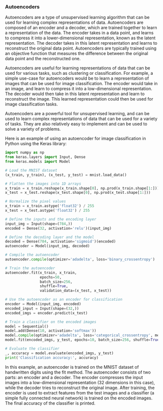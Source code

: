 ### Autoencoders

Autoencoders are a type of unsupervised learning algorithm that can be used for learning complex representations of data. Autoencoders are composed of an encoder and a decoder, which are trained together to learn a representation of the data. The encoder takes in a data point, and learns to compress it into a lower-dimensional representation, known as the latent representation. The decoder takes in this latent representation and learns to reconstruct the original data point. Autoencoders are typically trained using an objective function that measures the difference between the original data point and the reconstructed one.

Autoencoders are useful for learning representations of data that can be used for various tasks, such as clustering or classification. For example, a simple use-case for autoencoders would be to learn a representation of images that can be used for image classification. The encoder would take in an image, and learn to compress it into a low-dimensional representation. The decoder would then take in this latent representation and learn to reconstruct the image. This learned representation could then be used for image classification tasks.

Autoencoders are a powerful tool for unsupervised learning, and can be used to learn complex representations of data that can be used for a variety of tasks. They are also relatively easy to implement and can be used to solve a variety of problems.

Here is an example of using an autoencoder for image classification in Python using the Keras library:
```python
import numpy as np
from keras.layers import Input, Dense
from keras.models import Model

# Load the MNIST dataset
(x_train, y_train), (x_test, y_test) = mnist.load_data()

# Flatten the images into 1D arrays
x_train = x_train.reshape(x_train.shape[0], np.prod(x_train.shape[1:]))
x_test = x_test.reshape(x_test.shape[0], np.prod(x_test.shape[1:]))

# Normalize the pixel values
x_train = x_train.astype('float32') / 255
x_test = x_test.astype('float32') / 255

# Define the inputs and the encoding layer
input_img = Input(shape=(784,))
encoded = Dense(32, activation='relu')(input_img)

# Define the decoding layer and the model
decoded = Dense(784, activation='sigmoid')(encoded)
autoencoder = Model(input_img, decoded)

# Compile the autoencoder
autoencoder.compile(optimizer='adadelta', loss='binary_crossentropy')

# Train the autoencoder
autoencoder.fit(x_train, x_train,
                epochs=50,
                batch_size=256,
                shuffle=True,
                validation_data=(x_test, x_test))

# Use the autoencoder as an encoder for classification
encoder = Model(input_img, encoded)
encoded_input = Input(shape=(32,))
encoded_imgs = encoder.predict(x_test)

# Train a classifier on the encoded images
model = Sequential()
model.add(Dense(10, activation='softmax'))
model.compile(optimizer='adadelta', loss='categorical_crossentropy', metrics=['accuracy'])
model.fit(encoded_imgs, y_test, epochs=10, batch_size=256, shuffle=True)

# Evaluate the classifier
_, accuracy = model.evaluate(encoded_imgs, y_test)
print('Classification accuracy:', accuracy)

```

In this example, an autoencoder is trained on the MNIST dataset of handwritten digits using the fit method. The autoencoder consists of two parts: an encoder and a decoder. The encoder compresses the input images into a low-dimensional representation (32 dimensions in this case), while the decoder tries to reconstruct the original image. After training, the encoder is used to extract features from the test images and a classifier (a simple fully connected neural network) is trained on the encoded images. The final accuracy of the classifier is printed.